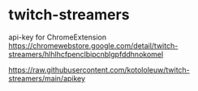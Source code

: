# twitch-streamers
api-key for ChromeExtension 
https://chromewebstore.google.com/detail/twitch-streamers/hlhlhcfpenclbipcnblgpfddhnokomel

https://raw.githubusercontent.com/kotololeuw/twitch-streamers/main/apikey
